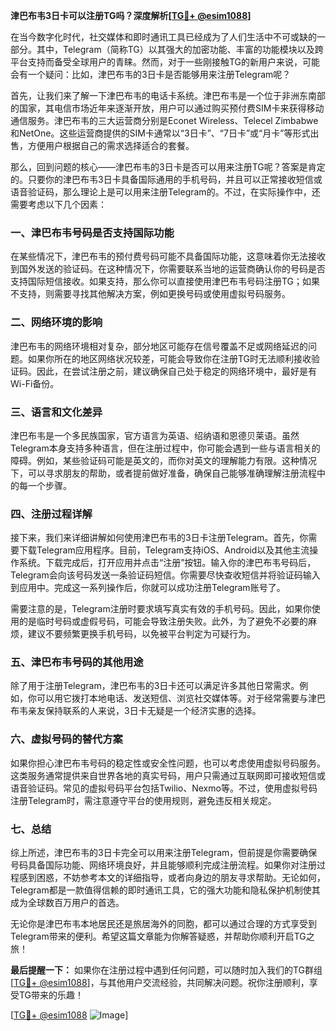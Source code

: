 **津巴布韦3日卡可以注册TG吗？深度解析[[TG💪+ @esim1088](https://t.me/s/esim1088)]**

在当今数字化时代，社交媒体和即时通讯工具已经成为了人们生活中不可或缺的一部分。其中，Telegram（简称TG）以其强大的加密功能、丰富的功能模块以及跨平台支持而备受全球用户的青睐。然而，对于一些刚接触TG的新用户来说，可能会有一个疑问：比如，津巴布韦的3日卡是否能够用来注册Telegram呢？

首先，让我们来了解一下津巴布韦的电话卡系统。津巴布韦是一个位于非洲东南部的国家，其电信市场近年来逐渐开放，用户可以通过购买预付费SIM卡来获得移动通信服务。津巴布韦的三大运营商分别是Econet Wireless、Telecel Zimbabwe和NetOne。这些运营商提供的SIM卡通常以“3日卡”、“7日卡”或“月卡”等形式出售，方便用户根据自己的需求选择适合的套餐。

那么，回到问题的核心——津巴布韦的3日卡是否可以用来注册TG呢？答案是肯定的。只要你的津巴布韦3日卡具备国际通用的手机号码，并且可以正常接收短信或语音验证码，那么理论上是可以用来注册Telegram的。不过，在实际操作中，还需要考虑以下几个因素：

### **一、津巴布韦号码是否支持国际功能**
在某些情况下，津巴布韦的预付费号码可能不具备国际功能，这意味着你无法接收到国外发送的验证码。在这种情况下，你需要联系当地的运营商确认你的号码是否支持国际短信接收。如果支持，那么你可以直接使用津巴布韦号码注册TG；如果不支持，则需要寻找其他解决方案，例如更换号码或使用虚拟号码服务。

### **二、网络环境的影响**
津巴布韦的网络环境相对复杂，部分地区可能存在信号覆盖不足或网络延迟的问题。如果你所在的地区网络状况较差，可能会导致你在注册TG时无法顺利接收验证码。因此，在尝试注册之前，建议确保自己处于稳定的网络环境中，最好是有Wi-Fi备份。

### **三、语言和文化差异**
津巴布韦是一个多民族国家，官方语言为英语、绍纳语和恩德贝莱语。虽然Telegram本身支持多种语言，但在注册过程中，你可能会遇到一些与语言相关的障碍。例如，某些验证码可能是英文的，而你对英文的理解能力有限。这种情况下，可以寻求朋友的帮助，或者提前做好准备，确保自己能够准确理解注册流程中的每一个步骤。

### **四、注册过程详解**
接下来，我们来详细讲解如何使用津巴布韦的3日卡注册Telegram。首先，你需要下载Telegram应用程序。目前，Telegram支持iOS、Android以及其他主流操作系统。下载完成后，打开应用并点击“注册”按钮。输入你的津巴布韦号码后，Telegram会向该号码发送一条验证码短信。你需要尽快查收短信并将验证码输入到应用中。完成这一系列操作后，你就可以成功注册Telegram账号了。

需要注意的是，Telegram注册时要求填写真实有效的手机号码。因此，如果你使用的是临时号码或虚假号码，可能会导致注册失败。此外，为了避免不必要的麻烦，建议不要频繁更换手机号码，以免被平台判定为可疑行为。

### **五、津巴布韦号码的其他用途**
除了用于注册Telegram，津巴布韦的3日卡还可以满足许多其他日常需求。例如，你可以用它拨打本地电话、发送短信、浏览社交媒体等。对于经常需要与津巴布韦亲友保持联系的人来说，3日卡无疑是一个经济实惠的选择。

### **六、虚拟号码的替代方案**
如果你担心津巴布韦号码的稳定性或安全性问题，也可以考虑使用虚拟号码服务。这类服务通常提供来自世界各地的真实号码，用户只需通过互联网即可接收短信或语音验证码。常见的虚拟号码平台包括Twilio、Nexmo等。不过，使用虚拟号码注册Telegram时，需注意遵守平台的使用规则，避免违反相关规定。

### **七、总结**
综上所述，津巴布韦的3日卡完全可以用来注册Telegram，但前提是你需要确保号码具备国际功能、网络环境良好，并且能够顺利完成注册流程。如果你对注册过程感到困惑，不妨参考本文的详细指导，或者向身边的朋友寻求帮助。无论如何，Telegram都是一款值得信赖的即时通讯工具，它的强大功能和隐私保护机制使其成为全球数百万用户的首选。

无论你是津巴布韦本地居民还是旅居海外的同胞，都可以通过合理的方式享受到Telegram带来的便利。希望这篇文章能为你解答疑惑，并帮助你顺利开启TG之旅！

**最后提醒一下：** 如果你在注册过程中遇到任何问题，可以随时加入我们的TG群组[[TG💪+ @esim1088](https://t.me/s/esim1088)]，与其他用户交流经验，共同解决问题。祝你注册顺利，享受TG带来的乐趣！

[[TG💪+ @esim1088](https://t.me/s/esim1088) ![Image](https://i.postimg.cc/4NQfJmqS/Snipaste-2025-05-13-00-14-12.png)]